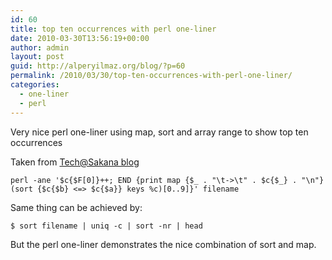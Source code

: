 ```yaml
---
id: 60
title: top ten occurrences with perl one-liner
date: 2010-03-30T13:56:19+00:00
author: admin
layout: post
guid: http://alperyilmaz.org/blog/?p=60
permalink: /2010/03/30/top-ten-occurrences-with-perl-one-liner/
categories:
  - one-liner
  - perl
---
```

Very nice perl one-liner using map, sort and array range to show top ten occurrences

Taken from [Tech@Sakana blog](http://www.sakana.fr/blog/2010/03/02/perl-counting-occurences-of-ip-addresses-in-apache-logs/)

```
perl -ane '$c{$F[0]}++; END {print map {$_ . "\t->\t" . $c{$_} . "\n"} (sort {$c{$b} <=> $c{$a}} keys %c)[0..9]}' filename
```

Same thing can be achieved by:

```
$ sort filename | uniq -c | sort -nr | head
```

But the perl one-liner demonstrates the nice combination of sort and map.